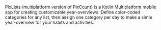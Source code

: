 PixLists (multiplatform version of PixCount) is a Kotlin Multiplatform mobile app for creating customizable year-overviews.
Define color-coded categories for any list, then assign one category per day to make a simle year-overview for your habits and activities.
